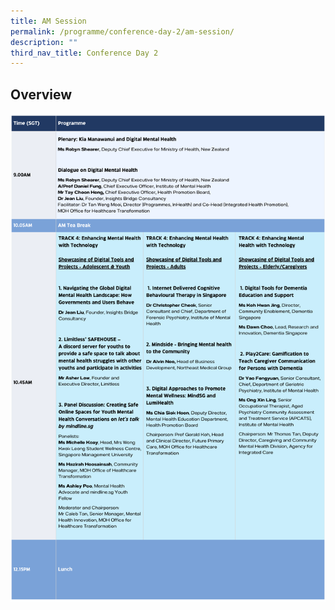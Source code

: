 ```yaml
---
title: AM Session
permalink: /programme/conference-day-2/am-session/
description: ""
third_nav_title: Conference Day 2
---
```

## Overview
<div style="display: flex; flex-wrap: wrap;">
  <div style="flex-basis: 100%; max-width: 100%;">
    <img alt="day2_am" src="/images/day2am_v0.png">
  </div>
</div>